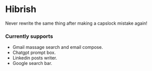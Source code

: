 # Hibrish
Never rewrite the same thing after making a capslock mistake again!


### Currently supports
- Gmail massage search and email compose.
- Chatgpt prompt box.
- Linkedin posts writer.
- Google search bar. 
